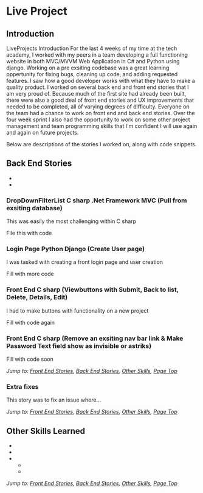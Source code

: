 # Live Project

## Introduction
LiveProjects
Introduction
For the last 4 weeks of my time at the tech academy, I worked with my peers in a team developing a full functioning website in both MVC/MVVM Web Application in C# and Python using django. Working on a pre exsiting codebase was a great learning oppertunity for fixing bugs, cleaning up code, and adding requested features. I saw how a good developer works with what they have to make a quality product. I worked on several back end and front end stories that I am very proud of. Because much of the first site had already been built, there were also a good deal of front end stories and UX improvements that needed to be completed, all of varying degrees of difficulty. Everyone on the team had a chance to work on front end and back end stories. Over the four week sprint I also had the opportunity to work on some other project management and team programming skills that I'm confident I will use again and again on future projects.

Below are descriptions of the stories I worked on, along with code snippets.

## Back End Stories
* 
* 



### DropDownFilterList C sharp .Net Framework MVC (Pull from exsiting database)
This was easily the most challenging within C sharp

File
this 
with
code
 
 ### Login Page Python Django (Create User page)
I was tasked with creating a front login page and user creation

Fill 
with 
more
code

### Front End C sharp (Viewbuttons with Submit, Back to list, Delete, Details, Edit)
I had to make buttons with functionality on a new project

Fill
with
code
again

### Front End C sharp (Remove an exsiting nav bar link & Make Password Text field show as invisible or astriks)

Fill
with 
code 
soon



*Jump to: [Front End Stories](#front-end-stories), [Back End Stories](#back-end-stories), [Other Skills](#other-skills-learned), [Page Top](#live-project)*



### Extra fixes
This story was to fix an issue where...



*Jump to: [Front End Stories](#front-end-stories), [Back End Stories](#back-end-stories), [Other Skills](#other-skills-learned), [Page Top](#live-project)*

## Other Skills Learned
* 
* 
*
    * 
    * 
  
*Jump to: [Front End Stories](#front-end-stories), [Back End Stories](#back-end-stories), [Other Skills](#other-skills-learned), [Page Top](#live-project)*

